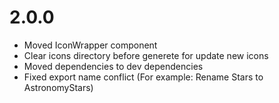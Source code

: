 # 2.0.0

- Moved IconWrapper component
- Clear icons directory before generete for update new icons
- Moved dependencies to dev dependencies
- Fixed export name conflict (For example: Rename Stars to AstronomyStars)